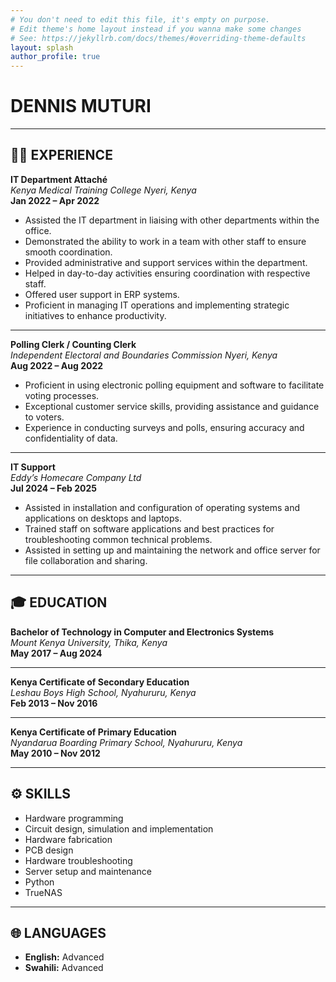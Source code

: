 ```yaml
---
# You don't need to edit this file, it's empty on purpose.
# Edit theme's home layout instead if you wanna make some changes
# See: https://jekyllrb.com/docs/themes/#overriding-theme-defaults
layout: splash
author_profile: true
---
```

# **DENNIS MUTURI**

---

## 🧑‍💼 EXPERIENCE

**IT Department Attaché**  
*Kenya Medical Training College Nyeri, Kenya*  
**Jan 2022 – Apr 2022**

- Assisted the IT department in liaising with other departments within the office.  
- Demonstrated the ability to work in a team with other staff to ensure smooth coordination.  
- Provided administrative and support services within the department.  
- Helped in day-to-day activities ensuring coordination with respective staff.  
- Offered user support in ERP systems.  
- Proficient in managing IT operations and implementing strategic initiatives to enhance productivity.  

---

**Polling Clerk / Counting Clerk**  
*Independent Electoral and Boundaries Commission Nyeri, Kenya*  
**Aug 2022 – Aug 2022**

- Proficient in using electronic polling equipment and software to facilitate voting processes.  
- Exceptional customer service skills, providing assistance and guidance to voters.  
- Experience in conducting surveys and polls, ensuring accuracy and confidentiality of data.  

---

**IT Support**  
*Eddy’s Homecare Company Ltd*  
**Jul 2024 – Feb 2025**

- Assisted in installation and configuration of operating systems and applications on desktops and laptops.  
- Trained staff on software applications and best practices for troubleshooting common technical problems.  
- Assisted in setting up and maintaining the network and office server for file collaboration and sharing.  

---

## 🎓 EDUCATION

**Bachelor of Technology in Computer and Electronics Systems**  
*Mount Kenya University, Thika, Kenya*  
**May 2017 – Aug 2024**

---

**Kenya Certificate of Secondary Education**  
*Leshau Boys High School, Nyahururu, Kenya*  
**Feb 2013 – Nov 2016**

---

**Kenya Certificate of Primary Education**  
*Nyandarua Boarding Primary School, Nyahururu, Kenya*  
**May 2010 – Nov 2012**

---

## ⚙️ SKILLS

- Hardware programming  
- Circuit design, simulation and implementation  
- Hardware fabrication  
- PCB design  
- Hardware troubleshooting  
- Server setup and maintenance  
- Python  
- TrueNAS  

---

## 🌐 LANGUAGES

- **English:** Advanced  
- **Swahili:** Advanced  
